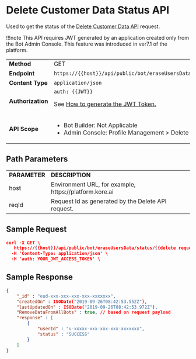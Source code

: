
# Delete Customer Data Status API

Used to get the status of the [Delete Customer Data API](../delete-customer-data) request.

!!!note
    This API requires JWT generated by an application created only from the Bot Admin Console. This feature was introduced in ver7.1 of the platform.


<table>
  <tr>
   <td><strong>Method</strong>
   </td>
   <td>GET
   </td>
  </tr>
  <tr>
   <td><strong>Endpoint</strong>
   </td>
   <td><code>https://{{host}}/api/public/bot/eraseUsersData/status/:reqId</code>
   </td>
  </tr>
  <tr>
   <td><strong>Content Type</strong>
   </td>
   <td><code>application/json</code>
   </td>
  </tr>
  <tr>
   <td><strong>Authorization</strong>
   </td>
   <td><code>auth: {{JWT}}</code>
<p>
See <a href="Delete Customer Data Status API">How to generate the JWT Token.</a>
   </td>
  </tr>
  <tr>
   <td><strong>API Scope</strong>
   </td>
   <td>
<ul>

<li>Bot Builder: Not Applicable

<li>Admin Console: Profile Management > Delete Users Data
</li>
</ul>
   </td>
  </tr>
</table>


 


## Path Parameters


<table>
  <tr>
   <td><strong>PARAMETER</strong>
   </td>
   <td><strong>DESCRIPTION</strong>
   </td>
  </tr>
  <tr>
   <td>host
   </td>
   <td>Environment URL, for example, https://platform.kore.ai
   </td>
  </tr>
  <tr>
   <td>reqId
   </td>
   <td>Request Id as generated by the Delete API request.
   </td>
  </tr>
</table>


 


## Sample Request


```json
curl -X GET \
   https://{{host}}/api/public/bot/eraseUsersData/status/{{delete request Id}}\
  -H 'Content-Type: application/json' \
  -H 'auth: YOUR_JWT_ACCESS_TOKEN' \
```


 


## Sample Response


```json
{
    "_id" : "eud-xxx-xxx-xxx-xxx-xxxxxxx",
    "createdOn" : ISODate("2019-09-26T08:42:53.552Z"),
    "lastUpdatedOn" : ISODate("2019-09-26T08:42:53.972Z"),
    "RemoveDataFromAllBots" : true, // based on request payload
    "response" : [ 
        {
            "userId" : "u-xxxxx-xxx-xxx-xxx-xxxxxxx",
            "status" : "SUCCESS"
        }
    ]
}
```